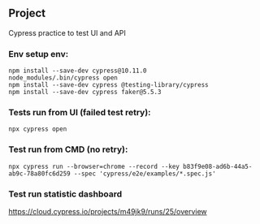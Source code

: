 ## Project
Cypress practice to test UI and API

### Env setup env:
```
npm install --save-dev cypress@10.11.0
node_modules/.bin/cypress open
npm install --save-dev cypress @testing-library/cypress
npm install --save-dev cypress faker@5.5.3
```

### Tests run from UI (failed test retry):
```
npx cypress open
```

### Test run from CMD (no retry):
```
npx cypress run --browser=chrome --record --key b83f9e08-ad6b-44a5-ab9c-78a80fc6d259 --spec 'cypress/e2e/examples/*.spec.js'
```
### Test run statistic dashboard
https://cloud.cypress.io/projects/m49jk9/runs/25/overview